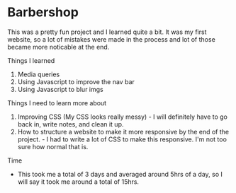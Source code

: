# Barbershop

This was a pretty fun project and I learned quite a bit. It was my first website, so a lot of mistakes were made in the process and lot of those became more noticable at the end. 

Things I learned
  1) Media queries 
  2) Using Javascript to improve the nav bar
  3) Using Javascript to blur imgs 

Things I need to learn more about 
  1) Improving CSS (My CSS looks really messy) 
          - I will definitely have to go back in, write notes, and clean it up. 
  2) How to structure a website to make it more responsive by the end of the project.
          - I had to write a lot of CSS to make this responsive. I'm not too sure how normal that is.

Time
  - This took me a total of 3 days and averaged around 5hrs of a day, so I will say it took me around a total of 15hrs. 
